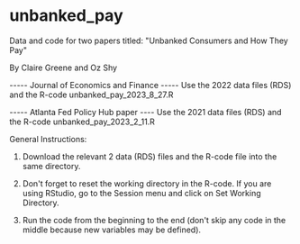 # unbanked_pay

Data and code for two papers titled: "Unbanked Consumers and How They Pay"

By Claire Greene and Oz Shy

----- Journal of Economics and Finance -----
Use the 2022 data files (RDS) and the R-code unbanked_pay_2023_8_27.R


----- Atlanta Fed Policy Hub paper ----
Use the 2021 data files (RDS) and the R-code unbanked_pay_2023_2_11.R



General Instructions: 

1. Download the relevant 2 data (RDS) files and the R-code file into the same directory. 

2. Don't forget to reset the working directory in the R-code. If you are using RStudio, go to the Session menu and click on Set Working Directory. 

3. Run the code from the beginning to the end (don't skip any code in the middle because new variables may be defined). 
